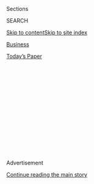 <div id="app">

<div>

<div>

<div>

<div class="NYTAppHideMasthead css-1q2w90k e1suatyy0">

<div class="section css-ui9rw0 e1suatyy2">

<div class="css-eph4ug er09x8g0">

<div class="css-6n7j50">

</div>

<span class="css-1dv1kvn">Sections</span>

<div class="css-10488qs">

<span class="css-1dv1kvn">SEARCH</span>

</div>

[Skip to content](#site-content)[Skip to site
index](#site-index)

</div>

<div id="masthead-section-label" class="css-1wr3we4 eaxe0e00">

[Business](https://www.nytimes.com/section/business)

</div>

<div class="css-10698na e1huz5gh0">

</div>

</div>

<div id="masthead-bar-one" class="section hasLinks css-15hmgas e1csuq9d3">

<div class="css-uqyvli e1csuq9d0">

</div>

<div class="css-1uqjmks e1csuq9d1">

</div>

<div class="css-9e9ivx">

[](https://myaccount.nytimes.com/auth/login?response_type=cookie&client_id=vi)

</div>

<div class="css-1bvtpon e1csuq9d2">

[Today’s
Paper](https://www.nytimes.com/section/todayspaper)

</div>

</div>

</div>

</div>

<div data-aria-hidden="false">

<div id="site-content" data-role="main">

<div>

<div class="css-1aor85t" style="opacity:0.000000001;z-index:-1;visibility:hidden">

<div class="css-1hqnpie">

<div class="css-epjblv">

<span class="css-17xtcya">[Business](/section/business)</span><span class="css-x15j1o">|</span><span class="css-fwqvlz">Jay
Y. Lee, Samsung Leader Facing ‘Trial of the Century,’ Denies
Charges</span>

</div>

<div class="css-k008qs">

<div class="css-1iwv8en">

<span class="css-18z7m18"></span>

<div>

</div>

</div>

<span class="css-1n6z4y">https://nyti.ms/2moKtfz</span>

<div class="css-1705lsu">

<div class="css-4xjgmj">

<div class="css-4skfbu" data-role="toolbar" data-aria-label="Social Media Share buttons, Save button, and Comments Panel with current comment count" data-testid="share-tools">

  - 
  - 
  - 
  - 
    
    <div class="css-6n7j50">
    
    </div>

  - 

</div>

</div>

</div>

</div>

</div>

</div>

<div class="css-13pd83m">

</div>

<div id="top-wrapper" class="css-1sy8kpn">

<div id="top-slug" class="css-l9onyx">

Advertisement

</div>

[Continue reading the main
story](#after-top)

<div class="ad top-wrapper" style="text-align:center;height:100%;display:block;min-height:250px">

<div id="top" class="place-ad" data-position="top" data-size-key="top">

</div>

</div>

<div id="after-top">

</div>

</div>

<div id="sponsor-wrapper" class="css-1hyfx7x">

<div id="sponsor-slug" class="css-19vbshk">

Supported by

</div>

[Continue reading the main
story](#after-sponsor)

<div id="sponsor" class="ad sponsor-wrapper" style="text-align:center;height:100%;display:block">

</div>

<div id="after-sponsor">

</div>

</div>

<div class="css-1vkm6nb ehdk2mb0">

# Jay Y. Lee, Samsung Leader Facing ‘Trial of the Century,’ Denies Charges

</div>

<div class="css-79elbk" data-testid="photoviewer-wrapper">

<div class="css-z3e15g" data-testid="photoviewer-wrapper-hidden">

</div>

<div class="css-1a48zt4 ehw59r15" data-testid="photoviewer-children">

![<span class="css-16f3y1r e13ogyst0" data-aria-hidden="true">Lee
Jae-yong, who also goes by Jay Y. Lee, in Seoul, South Korea, last
month. He is accused of a range of crimes, including funneling $36
million in bribes to a confidante of the
president.</span><span class="css-cnj6d5 e1z0qqy90" itemprop="copyrightHolder"><span class="css-1ly73wi e1tej78p0">Credit...</span><span><span>Jung
Yeon-Je/Agence France-Presse — Getty
Images</span></span></span>](https://static01.nyt.com/images/2017/03/10/world/10Samsung/10Samsung-articleInline.jpg?quality=75&auto=webp&disable=upscale)

</div>

</div>

<div class="css-xt80pu e12qa4dv0">

<div class="css-18e8msd">

<div class="css-vp77d3 epjyd6m0">

<div class="css-1baulvz">

By <span class="css-1baulvz last-byline" itemprop="name">Jonathan
Soble</span>

</div>

</div>

  - March 9,
    2017

  - 
    
    <div class="css-4xjgmj">
    
    <div class="css-d8bdto" data-role="toolbar" data-aria-label="Social Media Share buttons, Save button, and Comments Panel with current comment count" data-testid="share-tools">
    
      - 
      - 
      - 
      - 
        
        <div class="css-6n7j50">
        
        </div>
    
      - 
    
    </div>
    
    </div>

</div>

</div>

<div class="section meteredContent css-1r7ky0e" name="articleBody" itemprop="articleBody">

<div class="css-1fanzo5 StoryBodyCompanionColumn">

<div class="css-53u6y8">

Five executives at Samsung, including the conglomerate’s de facto
leader, Lee Jae-yong, formally denied bribery charges against them on
Thursday, in a preliminary hearing for a trial with the potential to
shake South Korea.

Mr. Lee, who also goes by the name Jay Y. Lee, and the other executives
face charges that strike at the heart of the deep ties between the South
Korean government and powerful family-controlled businesses, a source of
growing public resentment. Parliament voted in December to impeach
[President<span class="css-8l6xbc evw5hdy0"> </span>Park
Geun-hye](https://www.nytimes.com/2016/12/09/world/asia/south-korea-president-park-geun-hye-impeached.html)
over accusations of corruption and other abuses of power, and she could
be [formally removed from
office](https://www.nytimes.com/2017/03/08/world/asia/south-korea-president-impeach-park-geun-hye.html?rref=collection%2Ftimestopic%2FPark%20Geun-hye&action=click&contentCollection=timestopics&region=stream&module=stream_unit&version=latest&contentPlacement=2&pgtype=collection)
soon.

But the related arrest of Mr. Lee, scion of the country’s biggest and
most profitable conglomerate, or chaebol, is a [momentous
turn](https://www.nytimes.com/2017/03/04/business/south-korea-samsung-bribery-lee.html).
Chaebol bosses, including Mr. Lee’s father, have been convicted in
corruption cases, but punishments have usually been light or commuted.

Many see Mr. Lee’s trial as a test of whether South Korea can change by
abandoning longstanding deference to the business clans that have
dominated the country’s glittering economic rise. The chief prosecutor
has said it could be the “trial of the century.”

</div>

</div>

<div class="css-1fanzo5 StoryBodyCompanionColumn">

<div class="css-53u6y8">

Mr. Lee is accused of funneling $36 million in bribes to a secretive
confidante of Ms. Park’s, as well as a range of other crimes:
embezzlement, illegal transfer of property abroad and perjury before
Parliament. He and the other executives, who are accused of aiding Mr.
Lee, did not appear in court for the preliminary hearing on Thursday,
but they denied the charges through lawyers.

Prosecutors say Mr. Lee sought a particularly South Korean favor in
return: Approval for a merger that cemented his family’s hold over the
sprawling Samsung group, a vast and complex network of companies whose
interests range from cellphones to shipbuilding.

The merger, of two Samsung affiliates, took place in 2015 and helped Mr.
Lee, now 48, inherit corporate control from his father, Lee Kun-hee, who
remains Samsung’s chairman but has been out of the public eye since
falling ill in 2014. The elder Mr. Lee has been convicted of corruption
charges twice but was pardoned both times.

South Koreans are losing patience after years of chaebol-related
corruption scandals. When crowds took to the streets in recent months to
demand Ms. Park’s impeachment, they also called for the arrest of Mr.
Lee and other business leaders. That may have emboldened the special
prosecutor, [Park
Young-soo](https://www.nytimes.com/2017/03/06/world/asia/president-park-geun-hye-bribery-korea.html),
who [had been
struggling](https://www.nytimes.com/2017/01/18/world/asia/samsung-korea-president-impeachment.html)
to build criminal cases against Mr. Lee and Ms. Park. Prosecutors have
named Ms. Park as an accomplice in Mr. Lee’s case, most recently in a
report issued on Monday about Mr. Lee’s indictment.

Prosecutors say bribes Samsung made to members of Ms. Park’s circle took
many forms, including a $900,000 horse for the equestrian daughter of
the president’s confidante, Choi Soon-sil.

</div>

</div>

<div class="css-1fanzo5 StoryBodyCompanionColumn">

<div class="css-53u6y8">

The preliminary hearing on Thursday attracted a modest crowd of
onlookers, reporters and people with grievances against Samsung, a
symbol both of national pride and, for some in South Korea, unfair elite
privilege.

“There is a saying in Korean that goes, ‘Guilty without money, and not
guilty with money,’ ” said Koh Hyun-sook, 53, who added that her husband
was fighting a disability case against a Samsung company.

The hearing largely addressed the kind of evidence that would be allowed
at the trial. Lawyers for Mr. Lee and other executives said prosecutors
had overstepped the bounds of the case by contending that Samsung was
engaged in a long-term, covert effort to ensure the Lee family
succession.

It remains unclear when the main trial will begin. The judge scheduled
the next preliminary hearing for March 23.

</div>

</div>

</div>

<div>

</div>

<div>

</div>

<div>

</div>

<div>

<div id="bottom-wrapper" class="css-1ede5it">

<div id="bottom-slug" class="css-l9onyx">

Advertisement

</div>

[Continue reading the main
story](#after-bottom)

<div id="bottom" class="ad bottom-wrapper" style="text-align:center;height:100%;display:block;min-height:90px">

</div>

<div id="after-bottom">

</div>

</div>

</div>

</div>

</div>

## Site Index

<div>

</div>

## Site Information Navigation

  - [© <span>2020</span> <span>The New York Times
    Company</span>](https://help.nytimes.com/hc/en-us/articles/115014792127-Copyright-notice)

<!-- end list -->

  - [NYTCo](https://www.nytco.com/)
  - [Contact
    Us](https://help.nytimes.com/hc/en-us/articles/115015385887-Contact-Us)
  - [Work with us](https://www.nytco.com/careers/)
  - [Advertise](https://nytmediakit.com/)
  - [T Brand Studio](http://www.tbrandstudio.com/)
  - [Your Ad
    Choices](https://www.nytimes.com/privacy/cookie-policy#how-do-i-manage-trackers)
  - [Privacy](https://www.nytimes.com/privacy)
  - [Terms of
    Service](https://help.nytimes.com/hc/en-us/articles/115014893428-Terms-of-service)
  - [Terms of
    Sale](https://help.nytimes.com/hc/en-us/articles/115014893968-Terms-of-sale)
  - [Site
    Map](https://spiderbites.nytimes.com)
  - [Help](https://help.nytimes.com/hc/en-us)
  - [Subscriptions](https://www.nytimes.com/subscription?campaignId=37WXW)

</div>

</div>

</div>

</div>
